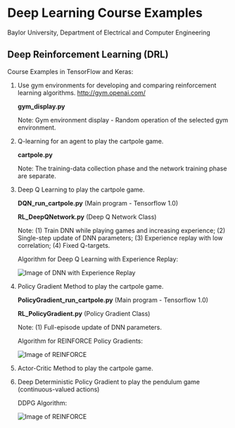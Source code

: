 # Deep Learning Course Examples
Baylor University, Department of Electrical and Computer Engineering

## Deep Reinforcement Learning (DRL)

Course Examples in TensorFlow and Keras:

1. Use gym environments for developing and comparing reinforcement learning algorithms. 
   http://gym.openai.com/
   
   **gym_display.py**  
   
   Note: Gym environment display - Random operation of the selected gym environment.
   

2. Q-learning for an agent to play the cartpole game.
   
   **cartpole.py**
   
   Note: The training-data collection phase and the network training phase are separate.
   
   
3. Deep Q Learning to play the cartpole game.
   
   **DQN_run_cartpole.py**  (Main program - Tensorflow 1.0)
   
   **RL_DeepQNetwork.py**  (Deep Q Network Class)
   
   Note: (1) Train DNN while playing games and increasing experience; (2) Single-step update of DNN parameters; (3) Experience replay with low correlation; (4) Fixed Q-targets.
   
   Algorithm for Deep Q Learning with Experience Replay:
   
   ![Image of DNN with Experience Replay](https://github.com/ProfessorDong/Deep-Learning-Course-Examples/blob/master/figures/DQN_experiencereplay.png) 
   

4. Policy Gradient Method to play the cartpole game.

   **PolicyGradient_run_cartpole.py**  (Main program - Tensorflow 1.0)
   
   **RL_PolicyGradient.py**  (Policy Gradient Class)
   
   Note: (1) Full-episode update of DNN parameters.
   
   Algorithm for REINFORCE Policy Gradients:
   
   ![Image of REINFORCE](https://github.com/ProfessorDong/Deep-Learning-Course-Examples/blob/master/figures/REINFORCE.jpeg) 
   
5. Actor-Critic Method to play the cartpole game.


6. Deep Deterministic Policy Gradient to play the pendulum game (continuous-valued actions)
   
   DDPG Algorithm:
   
   ![Image of REINFORCE](https://github.com/ProfessorDong/Deep-Learning-Course-Examples/blob/master/figures/DDPG_algorithm.png) 
